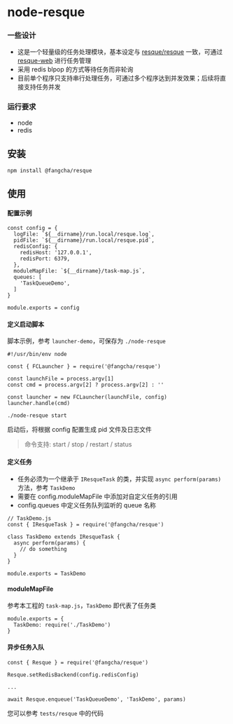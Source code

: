 # node-resque
### 一些设计
* 这是一个轻量级的任务处理模块，基本设定与 [resque/resque](https://github.com/resque/resque) 一致，可通过 [resque-web](https://github.com/resque/resque#standalone) 进行任务管理
* 采用 redis blpop 的方式等待任务而非轮询
* 目前单个程序只支持串行处理任务，可通过多个程序达到并发效果；后续将直接支持任务并发

### 运行要求
* node
* redis

## 安装
```
npm install @fangcha/resque
```

## 使用
#### 配置示例
```
const config = {
  logFile: `${__dirname}/run.local/resque.log`,
  pidFile: `${__dirname}/run.local/resque.pid`,
  redisConfig: {
    redisHost: '127.0.0.1',
    redisPort: 6379,
  },
  moduleMapFile: `${__dirname}/task-map.js`,
  queues: [
    'TaskQueueDemo',
  ]
}

module.exports = config
```

#### 定义启动脚本
脚本示例，参考 `launcher-demo`，可保存为 `./node-resque`

```
#!/usr/bin/env node

const { FCLauncher } = require('@fangcha/resque')

const launchFile = process.argv[1]
const cmd = process.argv[2] ? process.argv[2] : ''

const launcher = new FCLauncher(launchFile, config)
launcher.handle(cmd)
```

```
./node-resque start
```

启动后，将根据 config 配置生成 pid 文件及日志文件

> 命令支持: start / stop / restart / status

#### 定义任务
* 任务必须为一个继承于 `IResqueTask` 的类，并实现 `async perform(params)` 方法，参考 `TaskDemo`
* 需要在 config.moduleMapFile 中添加对自定义任务的引用
* config.queues 中定义任务队列监听的 queue 名称

```
// TaskDemo.js
const { IResqueTask } = require('@fangcha/resque')

class TaskDemo extends IResqueTask {
  async perform(params) {
    // do something
  }
}

module.exports = TaskDemo
```

#### moduleMapFile
参考本工程的 `task-map.js`，`TaskDemo` 即代表了任务类

```
module.exports = {
  TaskDemo: require('./TaskDemo')
}
```

#### 异步任务入队
```
const { Resque } = require('@fangcha/resque')

Resque.setRedisBackend(config.redisConfig)

...

await Resque.enqueue('TaskQueueDemo', 'TaskDemo', params)
```

您可以参考 `tests/resque` 中的代码
